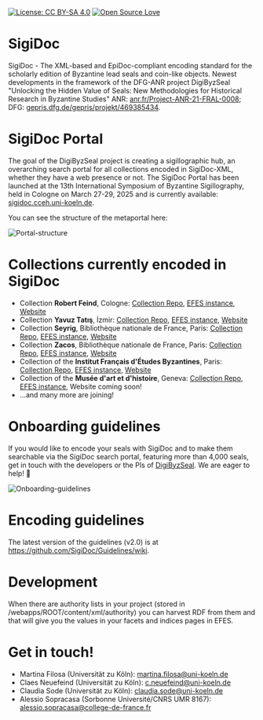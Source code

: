 [![License: CC BY-SA 4.0](https://img.shields.io/badge/License-CC%20BY--SA%204.0-lightgrey.svg)](https://creativecommons.org/licenses/by-sa/4.0/) [![Open Source Love](https://badges.frapsoft.com/os/v1/open-source.svg?v=103)](https://github.com/ellerbrock/open-source-badges/)

# SigiDoc

SigiDoc - The XML-based and EpiDoc-compliant encoding standard for the scholarly edition of Byzantine lead seals and coin-like objects. Newest developments in the framework of the DFG-ANR project DigiByzSeal "Unlocking the Hidden Value of Seals: New Methodologies for Historical Research in Byzantine Studies" ANR: [anr.fr/Project-ANR-21-FRAL-0008](https://anr.fr/Project-ANR-21-FRAL-0008); DFG: [gepris.dfg.de/gepris/projekt/469385434](https://gepris.dfg.de/gepris/projekt/469385434).

# SigiDoc Portal

The goal of the DigiByzSeal project is creating a sigillographic hub, an overarching search portal for all collections encoded in SigiDoc-XML, whether they have a web presence or not. The SigiDoc Portal has been launched at the 13th International Symposium of Byzantine Sigillography, held in Cologne on March 27-29, 2025 and is currently available: [sigidoc.cceh.uni-koeln.de](https://sigidoc.cceh.uni-koeln.de/en/).

You can see the structure of the metaportal here:

![Portal-structure](https://github.com/SigiDoc/.github/assets/29565842/54c112d9-0024-4850-bb04-307d959c3d80)

# Collections currently encoded in SigiDoc

* Collection **Robert Feind**, Cologne: [Collection Repo](https://github.com/byzantinistik-koeln/feind-collection), [EFES instance](https://github.com/byzantinistik-koeln/EFES-SigiDoc-feind), [Website](https://feind.sigidoc.cceh.uni-koeln.de/de/)
* Collection **Yavuz Tatış**, İzmir: [Collection Repo](https://github.com/sceaux-byzantins-paris/tatish-collection), [EFES instance](https://github.com/sceaux-byzantins-paris/EFES-SigiDoc-tatish), [Website](https://tatis.sigidoc.huma-num.fr/fr/)
* Collection **Seyrig**, Bibliothèque nationale de France, Paris: [Collection Repo](https://github.com/sceaux-byzantins-paris/seyrig-collection), [EFES instance](https://github.com/sceaux-byzantins-paris/EFES-SigiDoc-seyrig), [Website](https://seyrig.sigidoc.huma-num.fr/fr/)
* Collection **Zacos**, Bibliothèque nationale de France, Paris: [Collection Repo](https://github.com/sceaux-byzantins-paris/zacos-collection), [EFES instance](https://github.com/sceaux-byzantins-paris/EFES-SigiDoc-zacos), [Website](https://zacos.sigidoc.huma-num.fr/fr/)
* Collection of the **Institut Français d'Études Byzantines**, Paris: [Collection Repo](https://github.com/sceaux-byzantins-paris/ifeb-collection), [EFES instance](https://github.com/sceaux-byzantins-paris/EFES-SigiDoc-ifeb), [Website](https://ifeb.sigidoc.huma-num.fr/fr/)
* Collection of the **Musée d'art et d'histoire**, Geneva: [Collection Repo](https://github.com/mahgeneve/zacos-geneva-collection), [EFES instance](https://github.com/mahgeneve/EFES-SigiDoc-mahgeneve), Website coming soon!
* ...and many more are joining!

# Onboarding guidelines

If you would like to encode your seals with SigiDoc and to make them searchable via the SigiDoc search portal, featuring more than 4,000 seals, get in touch with the developers or the PIs of [DigiByzSeal](https://ifa.phil-fak.uni-koeln.de/forschung/byzantinistik-und-neugriechische-philologie-forschung/drittmittel-projekte/digibyzseal). We are eager to help! 🌈

![Onboarding-guidelines](https://github.com/SigiDoc/.github/assets/29565842/7f699561-42e7-4330-8904-e25cf54fc2b5)

# Encoding guidelines

The latest version of the guidelines (v2.0) is at https://github.com/SigiDoc/Guidelines/wiki.

# Development

When there are authority lists in your project (stored in /webapps/ROOT/content/xml/authority) you can harvest RDF from them and that will give you the values in your facets and indices pages in EFES.

# Get in touch!

* Martina Filosa (Universität zu Köln): martina.filosa@uni-koeln.de 
* Claes Neuefeind (Universität zu Köln): c.neuefeind@uni-koeln.de 
* Claudia Sode (Universität zu Köln): claudia.sode@uni-koeln.de 
* Alessio Sopracasa (Sorbonne Université/CNRS UMR 8167): alessio.sopracasa@college-de-france.fr 
